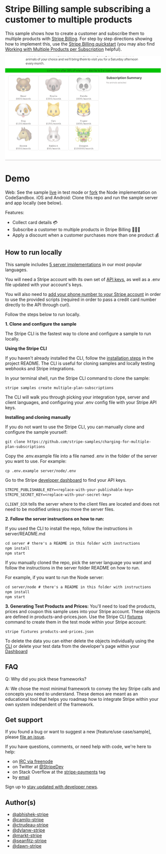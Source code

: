# Stripe Billing sample subscribing a customer to multiple products

This sample shows how to create a customer and subscribe them to multiple products with
[Stripe Billing](https://stripe.com/billing). For step by step directions showing how to
implement this, use the [Stripe Billing quickstart](https://stripe.com/docs/billing/quickstart) (you may also find [Working with Multiple Products per Subscription](https://stripe.com/docs/billing/subscriptions/multiplan) helpful).

![Purchase demo](./petting-zoo-demo.gif)

# Demo

Web: See the sample [live](https://bio87.sse.codesandbox.io/) in test mode or [fork](https://codesandbox.io/s/stripe-billing-multiplan-subscription-quickstart-zph6v) the Node implementation on CodeSandbox.
iOS and Android: Clone this repo and run the sample server and app locally (see below).

Features:

- Collect card details 💳
- Subscribe a customer to multiple products in Stripe Billing 🦁🐯🐻
- Apply a discount when a customer purchases more than one product 💰

## How to run locally

This sample includes [5 server implementations](server/README.md) in our most popular languages. 

You will need a Stripe account with its own set of [API keys](https://stripe.com/docs/development/quickstart#api-keys), as well as a .env file updated with your account's keys.

You will also need to [add your phone number to your Stripe account](https://dashboard.stripe.com/phone-verification) in order to use the provided scripts (required in order to pass a credit card number directly to the API through curl).

Follow the steps below to run locally.

**1. Clone and configure the sample**

The Stripe CLI is the fastest way to clone and configure a sample to run locally. 

**Using the Stripe CLI**

If you haven't already installed the CLI, follow the [installation steps](https://github.com/stripe/stripe-cli#installation) in the project README. The CLI is useful for cloning samples and locally testing webhooks and Stripe integrations.

In your terminal shell, run the Stripe CLI command to clone the sample:

```
stripe samples create multiple-plan-subscriptions
```

The CLI will walk you through picking your integration type, server and client languages, and configuring your .env config file with your Stripe API keys. 

**Installing and cloning manually**

If you do not want to use the Stripe CLI, you can manually clone and configure the sample yourself:

```
git clone https://github.com/stripe-samples/charging-for-multiple-plan-subscriptions
```

Copy the .env.example file into a file named .env in the folder of the server you want to use. For example:

```
cp .env.example server/node/.env
```

Go to the Stripe [developer dashboard](https://stripe.com/docs/development/quickstart#api-keys) to find your API keys.

```
STRIPE_PUBLISHABLE_KEY=<replace-with-your-publishable-key>
STRIPE_SECRET_KEY=<replace-with-your-secret-key>
```

`CLIENT_DIR` tells the server where to the client files are located and does not need to be modified unless you move the server files.

**2. Follow the server instructions on how to run:**

If you used the CLI to install the repo, follow the instructions in server/README.md

```
cd server # there's a README in this folder with instructions
npm install
npm start
```

If you manually cloned the repo, pick the server language you want and follow the instructions in the server folder README on how to run.

For example, if you want to run the Node server:

```
cd server/node # there's a README in this folder with instructions
npm install
npm start
```

**3. Generating Test Products and Prices:**
You'll need to load the products, prices and coupon this sample uses into your Stripe account. These objects are defined in products-and-prices.json. Use the Stripe CLI [fixtures](https://stripe.com/docs/cli/fixtures) command to create them in the test mode within your Stripe account: 

```
stripe fixtures products-and-prices.json
```

To delete the data you can either delete the objects individually using the [CLI](https://stripe.com/docs/cli/delete) or delete your test data from the developer's page within your [Dashboard](https://dashboard.stripe.com/test/developers)

## FAQ

Q: Why did you pick these frameworks?

A: We chose the most minimal framework to convey the key Stripe calls and concepts you need to understand. These demos are meant as an educational tool that helps you roadmap how to integrate Stripe within your own system independent of the framework.

## Get support
If you found a bug or want to suggest a new [feature/use case/sample], please [file an issue](../../issues).

If you have questions, comments, or need help with code, we're here to help:
- on [IRC via freenode](https://webchat.freenode.net/?channel=#stripe)
- on Twitter at [@StripeDev](https://twitter.com/StripeDev)
- on Stack Overflow at the [stripe-payments](https://stackoverflow.com/tags/stripe-payments/info) tag
- by [email](mailto:support+github@stripe.com)

Sign up to [stay updated with developer news](https://go.stripe.global/dev-digest).

## Author(s)

- [@abhishek-stripe](https://github.com/abhishek-stripe)
- [@camilo-stripe](https://github.com/camilo-stripe)
- [@ctrudeau-stripe](https://twitter.com/trudeaucj)
- [@dylanw-stripe](https://github.com/dylanw-stripe)
- [@markt-stripe](https://github.com/markt-stripe)
- [@seanfitz-stripe](https://github.com/seanfitz-stripe)
- [@dawn-stripe](https://github.com/dawn-stripe)
